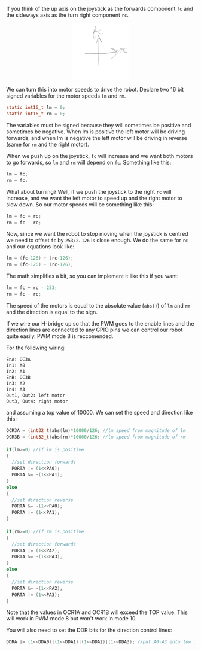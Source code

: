 If you think of the up axis on the joystick as the forwards component ```fc``` and the sideways axis as the turn right component ```rc```.

<p align="center"> <img src="fc-rc.png" alt="forwards component and right component" width="30%"> </p>

We can turn this into motor speeds to drive the robot. Declare two 16 bit signed variables for the motor speeds ```lm``` and ```rm```.
```c
static int16_t lm = 0;
static int16_t rm = 0;
```
The variables must be signed because they will sometimes be positive and sometimes be negative. When lm is positive the left motor will be driving forwards, and when lm is negative the left motor will be driving in reverse (same for ```rm``` and the right motor).



When we push up on the joystick, ```fc``` will increase and we want both motors to go forwards, so ```lm``` and ```rm``` will depend on ```fc```.
Something like this:

```c
lm = fc;
rm = fc;
```

What about turning? Well, if we push the joystick to the right ```rc``` will increase, and we want the left motor to speed up and the right motor to slow down.
So our motor speeds will be something like this:
```c
lm = fc + rc;
rm = fc - rc;
```

Now, since we want the robot to stop moving when the joystick is centred we need to offset ```fc``` by ```253/2```. ```126``` is close enough. We do the same for ```rc``` and our equations look like:
```c
lm = (fc-126) + (rc-126);
rm = (fc-126) - (rc-126);
```

The math simplifies a bit, so you can implement it like this if you want:
```c
lm = fc + rc - 253;
rm = fc - rc;
```

The speed of the motors is equal to the absolute value (```abs()```) of ```lm``` and ```rm``` and the direction is equal to the sign.

If we wire our H-bridge up so that the PWM goes to the enable lines and the direction lines are connected to any GPIO pins we can control our robot quite easily. PWM mode 8 is reccomended.

For the following wiring:
```
EnA: OC3A
In1: A0
In2: A1
EnB: OC3B
In3: A2
In4: A3
Out1, Out2: left motor
Out3, Out4: right motor
```
and assuming a top value of 10000. We can set the speed and direction like this:
```c
OCR3A = (int32_t)abs(lm)*10000/126; //lm speed from magnitude of lm
OCR3B = (int32_t)abs(rm)*10000/126; //lm speed from magnitude of rm

if(lm>=0) //if lm is positive
{
  //set direction forwards
  PORTA |= (1<<PA0);
  PORTA &= ~(1<<PA1);
}
else
{
  //set direction reverse
  PORTA &= ~(1<<PA0);
  PORTA |= (1<<PA1);
}

if(rm>=0) //if rm is positive
{
  //set direction forwards
  PORTA |= (1<<PA2);
  PORTA &= ~(1<<PA3);
}
else
{
  //set direction reverse
  PORTA &= ~(1<<PA2);
  PORTA |= (1<<PA3);
}
````
Note that the values in OCR1A and OCR1B will exceed the TOP value. This will work in PWM mode 8 but won't work in mode 10.

You will also need to set the DDR bits for the direction control lines:
```c
DDRA |= (1<<DDA0)|(1<<DDA1)|(1<<DDA2)|(1<<DDA3); //put A0-A3 into low impedance output mode
```
